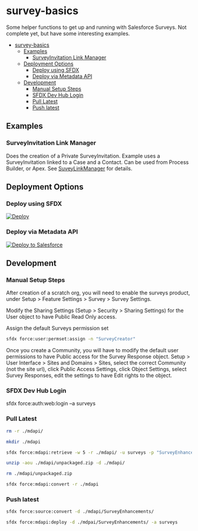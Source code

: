 # survey-basics

Some helper functions to get up and running with Salesforce Surveys. Not complete yet, but have some interesting examples.

<!-- markdownlint-disable MD007 -->
<!-- TOC -->

- [survey-basics](#survey-basics)
    - [Examples](#examples)
        - [SurveyInvitation Link Manager](#surveyinvitation-link-manager)
    - [Deployment Options](#deployment-options)
        - [Deploy using SFDX](#deploy-using-sfdx)
        - [Deploy via Metadata API](#deploy-via-metadata-api)
    - [Development](#development)
        - [Manual Setup Steps](#manual-setup-steps)
        - [SFDX Dev Hub Login](#sfdx-dev-hub-login)
        - [Pull Latest](#pull-latest)
        - [Push latest](#push-latest)

<!-- /TOC -->
<!-- markdownlint-enable MD007 -->

## Examples

### SurveyInvitation Link Manager

Does the creation of a Private SurveyInvitation. Example uses a SurveyInvitation linked to a Case and a Contact. Can be used from Process Builder, or Apex. See [SuveyLinkManager](https://github.com/chadevanssf/survey-basics/blob/master/force-app/main/default/classes/SurveyLinkManager.cls) for details.

## Deployment Options

### Deploy using SFDX

[![Deploy](https://deploy-to-sfdx.com/dist/assets/images/DeployToSFDX.svg)](https://deploy-to-sfdx.com/deploy?template=https://github.com/chadevanssf/survey-basics)

### Deploy via Metadata API

<!-- markdownlint-disable MD033 -->
<a href="https://githubsfdeploy.herokuapp.com">
  <img alt="Deploy to Salesforce"
       src="https://raw.githubusercontent.com/afawcett/githubsfdeploy/master/deploy.png">
</a>
<!-- markdownlint-enable MD033 -->

## Development

### Manual Setup Steps

After creation of a scratch org, you will need to enable the surveys product, under Setup > Feature Settings > Survey > Survey Settings.

Modify the Sharing Settings (Setup > Security > Sharing Settings) for the User object to have Public Read Only access.

Assign the default Surveys permission set

```bash
sfdx force:user:permset:assign -n "SurveyCreator"
```

Once you create a Community, you will have to modify the default user permissions to have Public access for the Survey Response object. Setup > User Interface > Sites and Domains > Sites, select the correct Community (not the site url), click Public Access Settings, click Object Settings, select Survey Responses, edit the settings to have Edit rights to the object.

### SFDX Dev Hub Login

sfdx force:auth:web:login –a surveys

### Pull Latest

```bash
rm -r ./mdapi/

mkdir ./mdapi

sfdx force:mdapi:retrieve -w 5 -r ./mdapi/ -u surveys -p "SurveyEnhancements"

unzip -aou ./mdapi/unpackaged.zip -d ./mdapi/

rm ./mdapi/unpackaged.zip

sfdx force:mdapi:convert -r ./mdapi
```

### Push latest

```bash
sfdx force:source:convert -d ./mdapi/SurveyEnhancements/

sfdx force:mdapi:deploy -d ./mdpai/SurveyEnhancements/ -a surveys
```